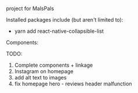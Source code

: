 project for MalsPals

Installed packages include (but aren't limited to):
- yarn add react-native-collapsible-list


Components:

TODO:
1. Complete components + linkage
2. Instagram on homepage
3. add alt text to images
4. fix homepage hero - reviews header malfunction